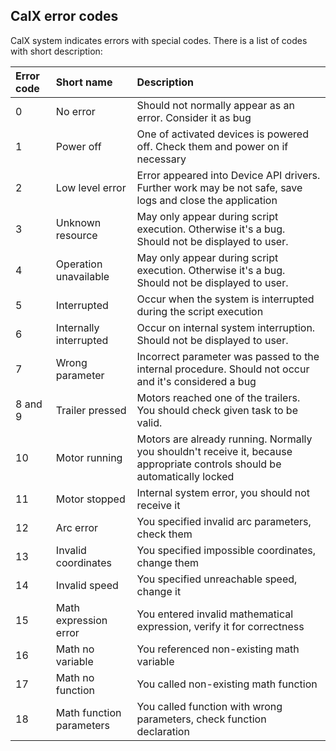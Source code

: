 ## CalX error codes
CalX system indicates errors with special codes. There is a list of codes with short description:

| Error code | Short name               | Description     |
| :--------- | :----------------------- | :------------- |
| 0          | No error                 | Should not normally appear as an error. Consider it as bug       |
| 1          | Power off                | One of activated devices is powered off. Check them and power on if necessary       |
| 2          | Low level error          | Error appeared into Device API drivers. Further work may be not safe, save logs and close the application       |
| 3          | Unknown resource         | May only appear during script execution. Otherwise it's a bug. Should not be displayed to user. |
| 4          | Operation unavailable    | May only appear during script execution. Otherwise it's a bug. Should not be displayed to user. |
| 5          | Interrupted              | Occur when the system is interrupted during the script execution |
| 6          | Internally interrupted   | Occur on internal system interruption. Should not be displayed to user. |
| 7          | Wrong parameter          | Incorrect parameter was passed to the internal procedure. Should not occur and it's considered a bug |
| 8 and 9    | Trailer pressed          | Motors reached one of the trailers. You should check given task to be valid.       |
| 10         | Motor running            | Motors are already running. Normally you shouldn't receive it, because appropriate controls should be automatically locked        |
| 11         | Motor stopped            | Internal system error, you should not receive it       |
| 12         | Arc error                | You specified invalid arc parameters, check them       |
| 13         | Invalid coordinates      | You specified impossible coordinates, change them       |
| 14         | Invalid speed            | You specified unreachable speed, change it       |
| 15         | Math expression error    | You entered invalid mathematical expression, verify it for correctness       |
| 16         | Math no variable         | You referenced non-existing math variable       |
| 17         | Math no function         | You called non-existing math function       |
| 18         | Math function parameters | You called function with wrong parameters, check function declaration       |
